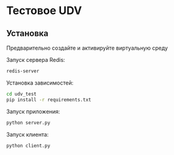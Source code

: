# Тестовое UDV
## Установка

Предварительно создайте и активируйте виртуальную среду

Запуск сервера Redis:
```sh
redis-server
```

Установка зависимостей:
```sh
cd udv_test
pip install -r requirements.txt
```

Запуск приложения:
```sh
python server.py
```

Запуск клиента:
```sh
python client.py
```
